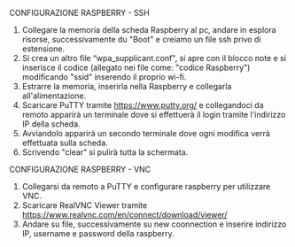 
CONFIGURAZIONE RASPBERRY - SSH

1) Collegare la memoria della scheda Raspberry al pc, andare in esplora risorse, successivamente du "Boot" e creiamo un file ssh privo di estensione.
2) Si crea un altro file “wpa_supplicant.conf", si apre con il blocco note e si inserisce il codice (allegato nei file come: "codice Raspberry") modificando "ssid" inserendo il proprio wi-fi.
3) Estrarre la memoria, inserirla nella Raspberry e collegarla all'alimentazione.
4) Scaricare PuTTY tramite https://www.putty.org/ e collegandoci da remoto apparirà un terminale dove si effettuerà il login tramite l'indirizzo IP della scheda.
5) Avviandolo apparirà un secondo terminale dove ogni modifica verrà effettuata sulla scheda.
6) Scrivendo "clear" si pulirà tutta la schermata.

CONFIGURAZIONE RASPBERRY - VNC

1) Collegarsi da remoto a PuTTY e configurare raspberry per utilizzare VNC.
2) Scaricare  RealVNC Viewer tramite https://www.realvnc.com/en/connect/download/viewer/
3) Andare su file, successivamente su new coonnection e inserire indirizzo IP, username e password della raspberry.
